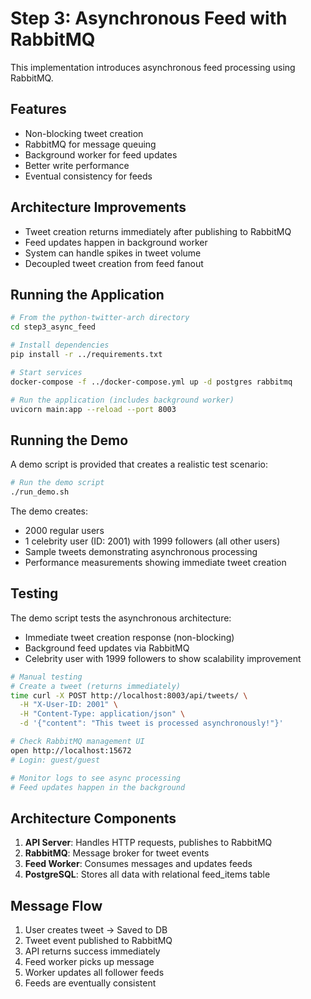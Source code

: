 # Step 3: Asynchronous Feed with RabbitMQ

This implementation introduces asynchronous feed processing using RabbitMQ.

## Features
- Non-blocking tweet creation
- RabbitMQ for message queuing
- Background worker for feed updates
- Better write performance
- Eventual consistency for feeds

## Architecture Improvements
- Tweet creation returns immediately after publishing to RabbitMQ
- Feed updates happen in background worker
- System can handle spikes in tweet volume
- Decoupled tweet creation from feed fanout

## Running the Application

```bash
# From the python-twitter-arch directory
cd step3_async_feed

# Install dependencies
pip install -r ../requirements.txt

# Start services
docker-compose -f ../docker-compose.yml up -d postgres rabbitmq

# Run the application (includes background worker)
uvicorn main:app --reload --port 8003
```

## Running the Demo

A demo script is provided that creates a realistic test scenario:

```bash
# Run the demo script
./run_demo.sh
```

The demo creates:
- 2000 regular users
- 1 celebrity user (ID: 2001) with 1999 followers (all other users)
- Sample tweets demonstrating asynchronous processing
- Performance measurements showing immediate tweet creation

## Testing

The demo script tests the asynchronous architecture:
- Immediate tweet creation response (non-blocking)
- Background feed updates via RabbitMQ
- Celebrity user with 1999 followers to show scalability improvement

```bash
# Manual testing
# Create a tweet (returns immediately)
time curl -X POST http://localhost:8003/api/tweets/ \
  -H "X-User-ID: 2001" \
  -H "Content-Type: application/json" \
  -d '{"content": "This tweet is processed asynchronously!"}'

# Check RabbitMQ management UI
open http://localhost:15672
# Login: guest/guest

# Monitor logs to see async processing
# Feed updates happen in the background
```

## Architecture Components

1. **API Server**: Handles HTTP requests, publishes to RabbitMQ
2. **RabbitMQ**: Message broker for tweet events
3. **Feed Worker**: Consumes messages and updates feeds
4. **PostgreSQL**: Stores all data with relational feed_items table

## Message Flow

1. User creates tweet → Saved to DB
2. Tweet event published to RabbitMQ
3. API returns success immediately
4. Feed worker picks up message
5. Worker updates all follower feeds
6. Feeds are eventually consistent